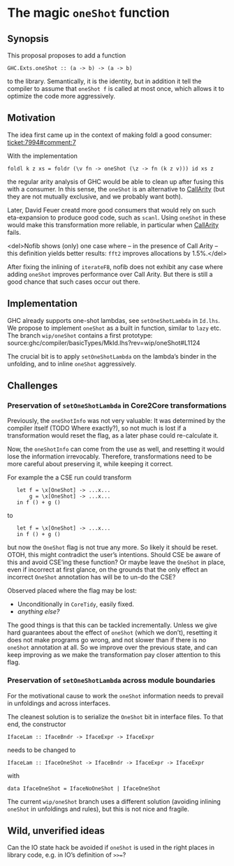 # The magic `oneShot` function


## Synopsis



This proposal proposes to add a function


```wiki
GHC.Exts.oneShot :: (a -> b) -> (a -> b)
```


to the library. Semantically, it is the identity, but in addition it tell the compiler to assume that `oneShot f` is called at most once, which allows it to optimize the code more aggressively.


## Motivation



The idea first came up in the context of making foldl a good consumer: [ticket:7994\#comment:7](https://gitlab.staging.haskell.org/ghc/ghc/issues/7994)



With the implementation


```wiki
foldl k z xs = foldr (\v fn -> oneShot (\z -> fn (k z v))) id xs z
```


the regular arity analysis of GHC would be able to clean up after fusing this with a consumer. In this sense, the `oneShot` is an alternative to [CallArity](call-arity) (but they are not mutually exclusive, and we probably want both).



Later, David Feuer creatd more good consumers that would rely on such eta-expansion to produce good code, such as `scanl`. Using `oneShot` in these would make this transformation more reliable, in particular when [CallArity](call-arity) fails.



\<del\>Nofib shows (only) one case where – in the presence of Call Arity – this definition yields better results: `fft2` improves allocations by 1.5%.\</del\>



After fixing the inlining of `iterateFB`, nofib does not exhibit any case where adding `oneShot` improves performance over Call Arity. But there is still a good chance that such cases occur out there.


## Implementation



GHC already supports one-shot lambdas, see `setOneShotLambda` in `Id.lhs`. We propose to implement `oneShot` as a built in function, similar to `lazy` etc. The branch `wip/oneShot` contains a first prototype: source:ghc/compiler/basicTypes/MkId.lhs?rev=wip/oneShot\#L1124



The crucial bit is to apply `setOneShotLambda` on the lambda’s binder in the unfolding, and to inline `oneShot` aggressively.


## Challenges


### Preservation of `setOneShotLambda` in Core2Core transformations



Previously, the `oneShotInfo` was not very valuable: It was determined by the compiler itself (TODO Where exactly?), so not much is lost if a transformation would reset the flag, as a later phase could re-calculate it.



Now, the `oneShotInfo` can come from the use as well, and resetting it would lose the information irrevocably. Therefore, transformations need to be more careful about preserving it, while keeping it correct.



For example the a CSE run could transform


```wiki
   let f = \x[OneShot] -> ...x...
       g = \x[OneShot] -> ...x...
   in f () + g ()
```


to


```wiki
   let f = \x[OneShot] -> ...x...
   in f () + g ()
```


but now the `OneShot` flag is not true any more. So likely it should be reset. OTOH, this might contradict the user’s intentions. Should CSE be aware of this and avoid CSE’ing these function? Or maybe leave the `OneShot` in place, even if incorrect at first glance, on the grounds that the only effect an incorrect `OneShot` annotation has will be to un-do the CSE?



Observed placed where the flag may be lost:


- Unconditionally in `CoreTidy`, easily fixed.
- *anything else?*


The good things is that this can be tackled incrementally. Unless we give hard guarantees about the effect of `oneShot` (which we don’t), resetting it does not make programs go wrong, and not slower than if there is no `oneShot` annotation at all. So we improve over the previous state, and can keep improving as we make the transformation pay closer attention to this flag.


### Preservation of `setOneShotLambda` across module boundaries



For the motivational cause to work the `oneShot` information needs to prevail in unfoldings and across interfaces.



The cleanest solution is to serialize the `OneShot` bit in interface files. To that end, the constructor


```wiki
IfaceLam :: IfaceBndr -> IfaceExpr -> IfaceExpr
```


needs to be changed to 


```wiki
IfaceLam :: IfaceOneShot -> IfaceBndr -> IfaceExpr -> IfaceExpr
```


with


```wiki
data IfaceOneShot = IfaceNoOneShot | IfaceOneShot 
```


The current `wip/oneShot` branch uses a different solution (avoiding inlining `oneShot` in unfoldings and rules), but this is not nice and fragile.


## Wild, unverified ideas



Can the IO state hack be avoided if `oneShot` is used in the right places in library code, e.g. in IO’s definition of `>>=`?


